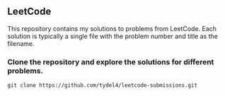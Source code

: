 ## LeetCode

This repository contains my solutions to problems from LeetCode. Each solution is typically a single file with the problem number and title as the filename.

### Clone the repository and explore the solutions for different problems. 

`git clone https://github.com/tydel4/leetcode-submissions.git`
